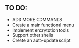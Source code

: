 ## TO DO:

* ADD MORE COMMANDS
* Create a main functional menu
* Implement encrytption tools
* Support other shells
* Create an auto-update script
